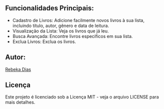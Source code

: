 ## Funcionalidades Principais:

- Cadastro de Livros: Adicione facilmente novos livros à sua lista, incluindo título, autor, gênero e data de leitura.
- Visualização da Lista: Veja os livros que já leu.
- Busca Avançada: Encontre livros específicos em sua lista.
- Exclua Livros: Exclua os livros.

## Autor:
[Rebeka Dias](https://github.com/Beckyyy07)

## Licença

Este projeto é licenciado sob a Licença MIT - veja o arquivo LICENSE para mais detalhes.
